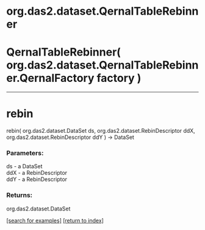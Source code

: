 # org.das2.dataset.QernalTableRebinner



# QernalTableRebinner( org.das2.dataset.QernalTableRebinner.QernalFactory factory )


***
<a name="rebin"></a>
# rebin
rebin( org.das2.dataset.DataSet ds, org.das2.dataset.RebinDescriptor ddX, org.das2.dataset.RebinDescriptor ddY ) &rarr; DataSet



### Parameters:
ds - a DataSet
<br>ddX - a RebinDescriptor
<br>ddY - a RebinDescriptor

### Returns:
org.das2.dataset.DataSet


<a href="https://github.com/autoplot/dev/search?q=rebin&unscoped_q=rebin">[search for examples]</a>
<a href="https://github.com/autoplot/documentation/blob/master/javadoc/index-all.md">[return to index]</a>


